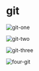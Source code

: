 # git

![git-one](https://github.com/Merna-055/git/assets/84996411/270bd792-cb1d-45f1-9157-ffc96abdaa5c)


![git-two](https://github.com/Merna-055/git/assets/84996411/77e98a9c-6140-4151-ba31-c3bebfbc8fdf)


![git-three](https://github.com/Merna-055/git/assets/84996411/71d6203c-8ec0-4474-ad20-e74658e0edf0)




![four-git](https://github.com/Merna-055/git/assets/84996411/ba379e65-22b1-456e-aa95-4202eacb81d7)


